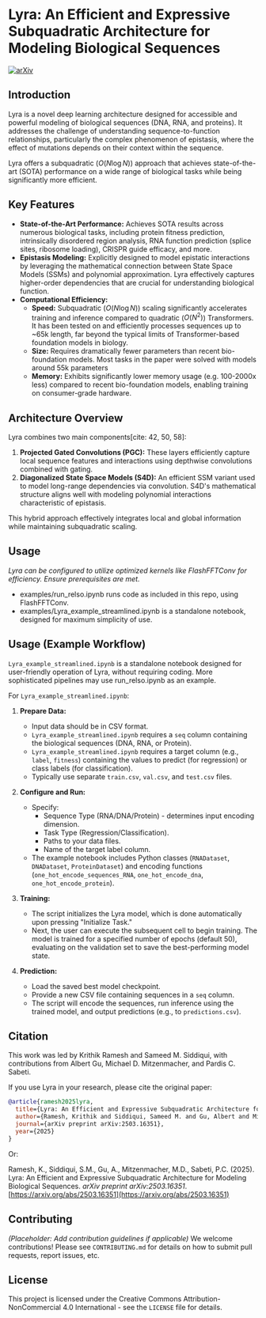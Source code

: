 # Lyra: An Efficient and Expressive Subquadratic Architecture for Modeling Biological Sequences

[![arXiv](https://img.shields.io/badge/arXiv-2503.16351-b31b1b.svg)](https://arxiv.org/abs/2503.16351)

## Introduction

Lyra is a novel deep learning architecture designed for accessible and powerful modeling of biological sequences (DNA, RNA, and proteins). It addresses the challenge of understanding sequence-to-function relationships, particularly the complex phenomenon of epistasis, where the effect of mutations depends on their context within the sequence.

Lyra offers a subquadratic ($O(N \log N)$) approach that achieves state-of-the-art (SOTA) performance on a wide range of biological tasks while being significantly more efficient.

## Key Features

* **State-of-the-Art Performance:** Achieves SOTA results across numerous biological tasks, including protein fitness prediction, intrinsically disordered region analysis, RNA function prediction (splice sites, ribosome loading), CRISPR guide efficacy, and more.
* **Epistasis Modeling:** Explicitly designed to model epistatic interactions by leveraging the mathematical connection between State Space Models (SSMs) and polynomial approximation. Lyra effectively captures higher-order dependencies that are crucial for understanding biological function.
* **Computational Efficiency:**
    * **Speed:** Subquadratic ($O(N \log N)$) scaling significantly accelerates training and inference compared to quadratic ($O(N^2)$) Transformers. It has been tested on and efficiently processes sequences up to ~65k length, far beyond the typical limits of Transformer-based foundation models in biology.
    * **Size:** Requires dramatically fewer parameters than recent bio-foundation models. Most tasks in the paper were solved with models around 55k parameters
    * **Memory:** Exhibits significantly lower memory usage (e.g. 100-2000x less) compared to recent bio-foundation models, enabling training on consumer-grade hardware.

## Architecture Overview

Lyra combines two main components[cite: 42, 50, 58]:

1.  **Projected Gated Convolutions (PGC):** These layers efficiently capture local sequence features and interactions using depthwise convolutions combined with gating.
2.  **Diagonalized State Space Models (S4D):** An efficient SSM variant used to model long-range dependencies via convolution. S4D's mathematical structure aligns well with modeling polynomial interactions characteristic of epistasis.

This hybrid approach effectively integrates local and global information while maintaining subquadratic scaling.

## Usage

*Lyra can be configured to utilize optimized kernels like FlashFFTConv for efficiency. Ensure prerequisites are met.*
* examples/run_relso.ipynb runs code as included in this repo, using FlashFFTConv.
* examples/Lyra_example_streamlined.ipynb is a standalone notebook, designed for maximum simplicity of use. 


## Usage (Example Workflow)

`Lyra_example_streamlined.ipynb` is a standalone notebook designed for user-friendly operation of Lyra, without requiring coding. More sophisticated pipelines may use run_relso.ipynb as an example. 

For `Lyra_example_streamlined.ipynb`:
1.  **Prepare Data:**
    * Input data should be in CSV format.
    * `Lyra_example_streamlined.ipynb` requires a `seq` column containing the biological sequences (DNA, RNA, or Protein).
    * `Lyra_example_streamlined.ipynb` requires a target column (e.g., `label`, `fitness`) containing the values to predict (for regression) or class labels (for classification).
    * Typically use separate `train.csv`, `val.csv`, and `test.csv` files.
2.  **Configure and Run:**

    * Specify:
        * Sequence Type (RNA/DNA/Protein) - determines input encoding dimension.
        * Task Type (Regression/Classification).
        * Paths to your data files.
        * Name of the target label column.
    * The example notebook includes Python classes (`RNADataset`, `DNADataset`, `ProteinDataset`) and encoding functions (`one_hot_encode_sequences_RNA`, `one_hot_encode_dna`, `one_hot_encode_protein`).
3.  **Training:**
    * The script initializes the Lyra model, which is done automatically upon pressing "Initialize Task."
    * Next, the user can execute the subsequent cell to begin training. The model is trained for a specified number of epochs (default 50), evaluating on the validation set to save the best-performing model state.
4.  **Prediction:**
    * Load the saved best model checkpoint.
    * Provide a new CSV file containing sequences in a `seq` column.
    * The script will encode the sequences, run inference using the trained model, and output predictions (e.g., to `predictions.csv`).

## Citation

This work was led by Krithik Ramesh and Sameed M. Siddiqui, with contributions from Albert Gu, Michael D. Mitzenmacher, and Pardis C. Sabeti. 

If you use Lyra in your research, please cite the original paper:

```bibtex
@article{ramesh2025lyra,
  title={Lyra: An Efficient and Expressive Subquadratic Architecture for Modeling Biological Sequences},
  author={Ramesh, Krithik and Siddiqui, Sameed M. and Gu, Albert and Mitzenmacher, Michael D. and Sabeti, Pardis C.},
  journal={arXiv preprint arXiv:2503.16351},
  year={2025}
}
```

Or:

Ramesh, K., Siddiqui, S.M., Gu, A., Mitzenmacher, M.D., Sabeti, P.C. (2025). Lyra: An Efficient and Expressive Subquadratic Architecture for Modeling Biological Sequences. *arXiv preprint arXiv:2503.16351*. [https://arxiv.org/abs/2503.16351](https://arxiv.org/abs/2503.16351)

## Contributing

*(Placeholder: Add contribution guidelines if applicable)*
We welcome contributions! Please see `CONTRIBUTING.md` for details on how to submit pull requests, report issues, etc.

## License

This project is licensed under the Creative Commons Attribution-NonCommercial 4.0 International - see the `LICENSE` file for details.